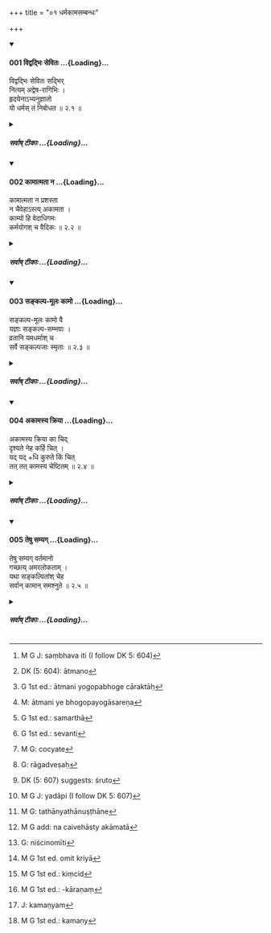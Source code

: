 +++
title = "०१ धर्मकामसम्बन्धः"

+++

<div class="js_include" includetitle="true" newlevelforh1="4" unfilled url="/kalpAntaram/smRtiH/manuH/vishvAsa-prastutiH/02/001_vidvadbhiH_sevitaH.md">
<details open><summary><h4>001 विद्वद्भिः सेवितः ...{Loading}...</h4></summary>


विद्वद्भिः सेवितः सद्भिर्  
नित्यम् अद्वेष-रागिभिः ।  
हृदयेनाऽभ्यनुज्ञातो  
यो धर्मस् तं निबोधत  ॥ २.१ ॥
</details>
</div>
<div class="js_include collapsed" newlevelforh1="5" title="सर्वाष् टीकाः" unfilled url="/kalpAntaram/smRtiH/manuH/sarvASh_TIkAH/02/001_vidvadbhiH_sevitaH.md">
<details><summary><h5>सर्वाष् टीकाः ...{Loading}...</h5></summary>
<details><summary>गङ्गानथ-मूलानुवादः</summary>

Learn that Dharma, which has been ever followed by, and sanctioned by the heart of, the learned and the good, who are free from love and hate.—(1)
</details>
<details><summary>मेधातिथिः</summary>

प्रथमो ऽध्यायः शास्त्रप्रतिपाद्यार्थतत्त्वदर्शनार्थो ऽनुक्रान्तः । जगत्सृष्ट्यादिवर्णनं च तच्छेषम् एव व्याख्यातम् । इदानीं शास्त्रम् आरभते । तत्र प्रतिज्ञातो ऽर्थो जगत्सर्गादिवर्णनेन व्यवायाद् विस्मृत इत्य् अनुसंधानार्थं पुनः शिष्यान् प्रति बोधयति ।

- **यो धर्मो** भवतां शुश्रूषितस् **तम्** इदानीं मयोच्यमानं **निबोधत** अवहिता भूत्वा शृणुत । प्रथमे ऽध्याये पञ्चषाः श्लोकाः प्रयोजनादिप्रतिपादनार्थाः । परिशिष्टम् अर्थवादरूपम् । तच् चेन् नातिसम्यग् अवधारितं न धर्मपरिज्ञाने महती क्षतिः । इह तु साक्षाद् धर्म उपदिश्यते । ततो ऽवधानवद्भिर् अवधारणीयो ऽयम् अर्थ इति पुनर् उपन्यासफलम् । **धर्म**शब्द उक्तार्थो ऽष्टकाद्यनुष्ठानवचनः । बाह्यदर्शनिनस् तु भस्मकपालादिधारणम् अपि धर्मं मन्यन्ते । तन्निवृत्त्यर्थं **विद्वद्भिर्** इत्यादीनि विशेषणपदानि । **विद्वांसः** शास्त्रसंस्कृतमतयः प्रमाणप्रमेयस्वरूपविज्ञानकुशलाः । ते च वेदार्थविदो विद्वांसः, नान्ये । यतो वेदाद् अन्यत्र धर्मं प्रति ये गृहीतप्रामाण्यास् ते विपरीतप्रमाणप्रमेयग्रहणाद् अविद्वांस एव । एतच् च मीमांसातस् तत्त्वतो निश्चीयते ।

- **सन्तः** साधवः, प्रमाणपरिच्छिन्नार्थानुष्ठायिनो हिताहितप्राप्तिपरिहारार्थाय यत्नवन्तः । हिताहितं च दृष्टं प्रसिद्धम् । अदृष्टं च विधिप्रतिषेधलक्षणम् । तदनुष्ठानबाह्या असन्त उच्यन्ते । अत उभयम् अत्रोपात्तं ज्ञानम् अनुष्ठानं च । विद्यमानतावचनः सच्छब्दो न संभवति, आनर्थक्यात् । यद् धि येन सेव्यते तत् तेन विद्यमानेनैव ।

- **सेवा **अनुष्ठानशीलता । भूतप्रत्ययेनानादिकालप्रवृत्तताम् आह । नायम् अष्टकादिधर्मो ऽद्यत्वे केनचित् प्रवर्तित इतरधर्मवत् । एतद् एव **नित्य**शब्देन दर्शयति । यावत्संसारम् एष धर्मः । बाह्यधर्मास् तु सर्वे मूर्खदुःशीलपुरुषप्रवर्तिताः कियन्तं कालं लब्धावसरा अपि पुनर् अन्तर्धीयन्ते । न हि व्यामोहो युगसहस्रानुवर्ती भवति । सम्यग्ज्ञानम् अविद्यया संच्छन्नम् अपि तत्क्षये निर्मलताम् एवैति । न हि तस्य निर्मलतया छेदः संभवति[^१] ।


[^१]:
     M G J: saṃbhava iti (I follow DK 5: 604)

- **अद्वेषरागिभिः** । इदं बाह्यधर्मानुष्ठाने द्वितीयं कारणम् । व्यामोहः पूर्वम् उक्तः । अनेन लोभादय उच्यन्ते, रागद्वेषग्रहणस्य प्रदर्शनार्थत्वात् । लोभेन मन्त्रतन्त्रादिषु प्रवर्तयन्ति । अथ वा रागद्वेषयोर् लोभो ऽन्तर्भूतः । आत्मनि[^२] ये भोगोपायास् तेषु रक्ताः[^३] उपायान्तरेण[^४] जीवितुं असमर्था[^५] लिङ्गधारणादिना जीवन्ति । तद् उक्तम्- "भस्मकपालादिधारणम्, नग्नता, काषाये च वाससी बुद्धिपौरुषहीनानां जीविका" इति । **द्वेषो** विपरीतानुष्ठानकारणम् । द्वेषप्रधाना हि नातीव तत्त्वावधारणे समर्था भवन्ति, अतो ऽधर्मम् एव धर्मत्वेनाध्यवस्यन्तीति । अथ वोभाव् अपि **रागद्वेषौ** तत्त्वावधारणे प्रतिबन्धकौ । सत्याम् अपि कस्यांचिच् छास्त्रवेदनमात्रायां लब्धे ऽपि विद्वद्व्यपदेशे रागद्वेषवत्तया विपरीतानुष्ठानं संभवति । जानाना अपि यथावच् छास्त्रं कस्यचिद् द्वेष्यस्योपघाताय प्रियस्य चोपकराय कौटसाक्ष्याद्यधर्मं सेवन्ते[^६] । तेषां वेदमूलम् एवानुष्ठानम् इत्य् अशक्यनिश्चयम्, कारणान्तरस्य रागद्वेषलक्षणस्य संभवात् । अतस् तत्प्रतिषेधः ।


[^६]:
     G 1st ed.: sevanti


[^५]:
     G 1st ed.: samarthā


[^४]:
     M: ātmani ye bhogopayogāsareṇa


[^३]:
     G 1st ed.: ātmani yogopabhoge cāraktāḥ


[^२]:
     DK (5: 604): ātmano

- <u>अत्र चोद्यते</u>[^७] । **सद्भिर्** इति सच्छब्दः साधुतावचनो वर्णितः । कीदृशी च साधुता तस्य, यदि रागद्वेषाभ्याम् अधर्मे प्रवृत्तिः संभाव्यते । तस्माद् **अद्वेषरागिभिर्** इति न वक्तव्यम् ।


[^७]:
     M G: cocyate

- <u>एवं</u> तर्हि हेतुत्वेनोच्यते । यतो रागादिवर्जिता अतः सन्तो भवन्ति । रागद्वेषप्रधानत्वाभावश् चात्र प्रतिपाद्यते । न सर्वेण सर्वं तदभावयोग्यावस्थागतस्य हेतोर् निरन्वयम् उच्छिद्यते । तथा च श्रुतिः- "न ह वै सशरीरस्य सतः प्रियाप्रिययोर् अपहतिर् अस्ति" इति (छु ८.१२.१) । 

- **रागः** विषयोपभोगगृध्नुता । तत्प्रतिषेधव्यापारो द्वेषः[^८] । लोभो मात्सर्यम् असाधारण्येन स्पृहा, "परस्य चैतन् मा भूद् विभवख्यात्यादि" । चित्तधर्मा एते । अथ वा चेतनावस्तु स्त्रीसुतसुहृद्बान्धवादिषु स्नेहो रागः, लोभो ऽचेतनेष्व् अपि धनादिषु स्पृहा ।


[^८]:
     G: rāgadveṣaḥ

- **हृदयेन** । हृदयशब्देन चित्तम् आचष्टे । **अनुज्ञानं** च हृदयस्य प्रसादः । एषा हि स्थितिः । अन्तर्हृदयवर्तीनि बुद्ध्यादितत्त्वानि । यद्य् अपि बाह्यहिंसाभक्ष्यभक्षणादिषु मूढा धर्मबुद्ध्या प्रवर्तन्ते, तथापि हृदयाक्रोशनं तेषां भवति । वैदिके त्व् अनुष्ठाने परितुष्यति मनः ।

- तद् अस्य सर्वस्यायम् अर्थः । न मया तादृशो धर्म उच्यते यत्रैते दोषाः सन्ति । किं तु य एवंविधैर् महात्मभिर् अनुष्ठीयते स्वयं च यत्र चित्तं प्रवर्तयति वा । अत आदरातिशय उच्यमानेषु धर्मेषु युक्तः ।

- अथ वा **हृदयं** वेदः । स ह्य् अधीतो भावनारूपेण हृदयस्थितो हृदयम् । ततश् च त्रितयम् अत्रोपात्तम् । यदि तावद् अविचार्यैव स्वाग्रहात् काचित् प्रवृत्तिः कस्यचित् तथाप्य् अत्रैव युक्ता । एतत् **हृदयेनाभ्यनुज्ञात** इत्य् अनेनोच्यते । अथाप्य् अयं न्यायः "महाजनो येन गतः स पन्थाः" (म्भ् ३. अप्प्। ३२.६८) इति, तद् अप्य् अत्रैवास्ति । विद्वांसो ह्य् अत्र निष्कामाः प्रवृत्तपूर्वा अनिन्द्याश् च लोके । अथाप्रामाणिकी प्रवृत्तिः, सापि वेदप्रामाण्यात् सिद्धैवेति । सर्वप्रकारं प्रवृत्त्याभिमुख्यम् अनेन जन्यते । 

- <u>अन्ये</u> त्व् एतं श्लोकं सामान्येन धर्मलक्षणार्थं व्याचक्षते । एवंविधैर् यः सेव्यते स धर्मो ऽवगन्तव्यः । प्रत्यक्षवेदविहितस्य स्मार्तस्य वाचारतः प्राप्तस्य सर्वस्यैतल्लक्षणं विद्यते । अत्र तु य एतैः सेव्यते तं धर्मं निबोधतेति पाठो युक्तः ॥ २.१ ॥
</details>
<details><summary>गङ्गानथ-भाष्यानुवादः</summary>

The First Discourse was undertaken for the purpose of showing the real
character of the subject-matter dealt with by the Treatise; the
description of the creation of the World and such other subjects have
also been explained as supplementary to the said delineation of the
subject-matter of the Treatise. It is now that the Treatise actually
begins. As the promised subject of the Discourse, interrupted by the
description of world-creation and such other subjects, may have been
lost sight of,—the Teacher again addresses his pupils with a view to
recall the subject to their minds.

That ‘Dharma,’ which you desired to learn is now being expounded by
me,—please now ‘*learn*,’—*i.e*., be attentive and listen.

In Discourse I, five or six verses (85—91) were meant to point out the
purpose of the Treatise; the rest of it is mere ‘declamatory
description’ (*Arthavāda*). So that, if all that has not been carefully
learnt, there is not much harm; in the present Discourse however
‘Dharma’ itself is being directly expounded; hence this subject should
be carefully learnt. This is the meaning of the re-iteration (in this
verse, of *Dharma* being the subject-matter of the Treatise).

The term ‘*dharma*,’ as already explained, denotes *the performance of
the Aṣṭakā* and such other prescribed acts. External philosophers regard
as ‘*dharma*’ also such acts as the *wearing of ashes, the carrying of
begging-bowls*, and so forth;—and it is with a view to exclude these
from the category of ‘*Dharma*’ that the author adds the
qualifications—‘*followed by the learned*,’and so forth.

The ‘*learned*’ are those whose minds have been cultured by the study of
the sciences; those that are capable of discerning the real character of
the means of knowledge and the objects of knowledge. The ‘learned’
(meant here) are those who know the real meaning of the Veda, and not
others. In fact those persons that admit sources other than the Veda to
be the ‘means of knowledge’ in regard to *Dharma* are ‘unlearned,’
‘ignorant’; in as much as their notions of the means and objects of
knowledge are wrong. That this is so, we learn thoroughly from *Mīmāmsā*
(Sūtra, Adhyāya I).

The ‘*Good*,’—*i.e*., righteous men; those who translate into action
what is known from authoritative sources, and who always try to obtain
what is wholesome and avoid what is not wholesome;—what is ‘wholesome’
and ‘not wholesome’ among visible things is well known; among the
‘Unseen,’ that which forms the subject of ‘Injunction’ is ‘wholesome,’
while that which forms the subject of ‘prohibition’ is ‘not wholesome.’
Those who are outside the said pale of acting in accordance with the
said authoritative sources of knowledge are called ‘not good’
(unrighteous). It is for these reasons that both *knowledge* and
*acting* have been mentioned here (by means of the two epithets,
‘learned’ and ‘good’).

It is not possible for the term ‘*saṭ'* (in ‘*sadbhiḥ*’) to be taken in
the sense of *existing at the present time*; because in this sense the
epithet would be entirely superfluous: when a certain thing is
‘followed’ by one, it is only when this latter *exists* at the time \[so
that *existence* would be already implied by the other epithet.\]

By ‘*following*’ in the present context is meant capability of acting
(in conformity with). The Past-participial affix (in ‘*sevitaḥ*,’
‘followed’) indicates the fact of the *Dharma* having been in force from
times without beginning. As a matter of fact, such *Dharma* as consists
of the *Aṣṭakā* and other rites are not, like ordinary *Dharmas* or
Duties, set up by any person during the present time. This same fact is
also indicated by the term ‘ever.’ (The sense is that) this *Dharma* has
continued ever since the world-process has been going on. All other
extraneous *Dharmas*, being set up by ignorant and wicked persons,
though they may obtain currency for some time, drop out in course of
time; no mere delusion can continue for thousands of ages. True
knowledge on the other hand, even though it may for a time be shrouded
by ignorance, shines forth in all its brilliance, upon the destruction
of that ignorance. Being by its very nature, pure and brilliant, it can
never undergo entire destruction.

‘*Who are free from love and hate*’—What is referred to here is another
cause that leads men to take to heterodox *dharmas*. ‘Delusion’ having
been already described (as leading to the same end), the present phrase
serves to indicate greed and the rest; the direct mention of ‘love and
hate’ being meant to be only illustrative; *e.g*., it is by reason of
Greed that people have recourse to magical incantations and rites. Or
‘Greed’ may he regarded as included (not merely indicated) by ‘Love and
Hate.’ People who are too much addicted to what brings pleasure to
themselves, on finding themselves unable to carry on their living by
other means, are found to have recourse to such means of livelihood as
the assuming of hypocritical guises and so forth. This has been thus
described—‘The wearing of ashes and carrying of begging bowls, being
naked, wearing of discoloured clothes—these form the means of living for
people devoid of intelligence and energy.’

‘*Hate*,’—leads to the performance of acts contrary to those prescribed.
People filled with hate are not quite capable of comprehending the
truth; and hence they come to regard the wrong act (*adharma*) as the
right one (*dharma*).

Or, both ‘Love’ and ‘Hate’ may be regarded as obstacles to the
discernment of truth. As a matter of fact, even when some slight
knowledge of the scriptures has been acquired, and the man has acquired
the name of being ‘learned,’—there is every possibility of his acting
otherwise (than in strict accordance with the scriptures), if he happens
to be under the influence of love or hate. For instance, people, though
fully conversant with the scriptures, do commit such wrong acts as the
giving of false evidence, with a view either to do harm to some one whom
he hates, or to do good to some one whom he loves, and certainly one
cannot be sure that such acting of these people is based upon the Veda;
for the simple reason that there are present other forces (controlling
his action), in the shape of Love and Hate. It is for this reason that
these are prohibited.

The following objection is hero put forward:—“In the word ‘*sadbhiḥ*,’
the term ‘*saṭ*’ has been explained as denoting *righteousness*; but
what sort of *righteousness* could belong to the man for whom it is
considered possible to do wrong under the influence of Love and Hate?
Consequently, it is not necessary to add the epithet ‘free from love and
hate’ (this being already implied by the word ‘good’).”

\[Our answer to the above is as follows\]—As a matter of fact, the
epithet in question (‘*free from love and hate*’) is mentioned as the
reason or ground (of the aforementioned ‘goodness’ or ‘righteousness’);
the sense being that ‘it is because they are free from Love and Hate
that they are *good*.’

What is really meant is the absence of *undue predominance* of Love and
Hate (and not absolute *absence*); because no man, even though there be
forces at work tending to make him free from Love and Hate, can get rid
of these entirely, as declared by *Śruti* (Chāndogya Upaniṣad,
8-12-1)—‘So long as one has a body, there can be no cessation of the
agreeable and the disagreeable.’

‘*Love*’ here stands for hankering after the enjoyment of things; and
‘Hate’ is that which leads one to avoid or escape from a certain thing.
‘Greed’ is the jealous hankering after the sole possession of an object;
the feeling being in the form ‘may all this prosperity, fame and the
like not belong to any other person.’ All these are functions of the
Mind. Or, ‘Love’ may be taken as standing for the affection one feels
towards sentient beings, like one’s wife, son, relations and so forth;
and ‘greed’ for the longing that one has for riches and such insentient
things.

‘*By the heart*.’—‘Heart’ here stands for the Mind;—‘*sanction*’ is
satisfaction of mind. The real condition of things is this: *Buḍḍhi* and
other principles are located inside the Heart; and even though deluded
persons have recourse to such unrighteous acts as the killing of animals
apart from sacrifices, the eating of prohibited food and so
forth,—thinking them to be right ‘Dharma,’—yet they have compunctions in
their hearts; in the case of the performance of actions prescribed in
the Veda, on the other hand, the Mind feels satisfied.

The sense of all this is as follows:—‘The *Dharma* that I am going to
expound is not one beset with the said defects;—it is one that is
actually followed by high-souled persons and towards which the Mind
itself urges us. For these reasons it is only right that great regard
should be paid to the *Dharmas* that are going to be propounded.’

Or, ‘*Heart*’ may be taken as standing for the *Veda*; the Veda, duly
studied and borne within the heart in the form of ideas and conceptions,
is called ‘heart.’

The present statement refers to the following three cases:—(1) when a
person, without much thought, undertakes an action, through sheer
impulse,—it must be right; this is what is meant by ‘sanctioned by the
heart’;—(2) the same expression also includes the case when one acts
according to custom, depending upon the dictum ‘that is the right path
by which great men have gone’;—(3) when ‘learned’ persons, without any
ulterior motives, are found to act in a certain manner they are never
blamed for it, and even when people do not find their action authorised
(by the Veda), they accept the fact that it must be based upon the Veda.
In every way the present verse makes men have recourse to activity.

Other people explain this verse as serving the purpose of providing a
general definition of ‘Dharma’; the sense being—‘that which is done by
such persons should be regarded as *Dharma*’; this definition is
applicable to all forms of *Dharma*,—that which is directly prescribed
by the *Veda*, that which is laid down in the *Smṛti* and also that
which is got at from Right Usage. In accordance with this explanation,
however, the right reading would be—‘*yaḥ elaih sevyate tam dharmam
nibodhata*.’
</details>
<details><summary>गङ्गानथ-टिप्पन्यः</summary>

‘*Hṛdayenābhyanujñātaḥ*’—The term ‘*hṛdaya*’ stands for the
*heart*—conscience. The phrase stands for what is spoken of later on, in
verse 6 below, as ‘*ātmanastuṣṭih*’ Medhātithi has suggested that
‘*hṛdaya*’ may stand for the Veda.

*Medhātithi* (p. 48. l. 15). ‘*Mīmāṃsātaḥ*’—This refers to Mīmāṃsāta
Sūtra I. i—2 ‘*Chodanālakṣaṇo'artho dharmaḥ*.’

This verse has been quoted in the *Parāśaramādhava* (Ācāra, p. 80), in
corroboration of the definition of *Dharma* provided by Viśvāmitra, that
‘*Dharma* is that which when done is praised by good men learned in the
scriptures.’ From this it follows that according to this writer
‘*hṛdayenāvhyanujñātaḥ*’ means the samething as ‘*Yam āryāḥ
praśaṃsanti*’ in Viśvāmitra’s definition.—It is quoted in Hemādri
(Vrata, p. 10), which explains *hṛdayenābhyanujñātaḥ* as ‘which is
definitely known in the mind, for certain,’ find ‘*adveṣarāgibhiḥ*’ as
‘persons free from improper love and hate—in the *Vīramitrodaya*
(*Paribhāṣā*, p. 80), which adds the following notes—This verse supplies
a definition of *Dharma* in general. ‘*Vidvadbhiḥ*’ those conversant
with what is contained in the Veda;—‘*Sadbhiḥ*,’ those who have the
right knowledge of things;—these two qualifications are meant to
indicate that ‘Dharma’ is rightly known by means of the
Veda;—‘*adveṣarāgibhiḥ*,’ free from such love and hate as are conducive
to evil this is meant to indicate that *Dharma* is that which is not
conducive to any undesirable effects; —‘ *hṛdayenabhyanujñātaḥ*
indicates that Dharma is conducive to all that is good; as it is only
the good to which men’s minds are attracted:—thus then the complete
definition of Dharma, as indicated by the text, is that it is that
which, not being conducive to any evil effects, is known through the
Veda as conducive to good. The three qualifications serve the purpose of
excluding such acts as the performance of the *Śyena sacrifice*.—This
definition of ‘Dharma,’ ‘Right,’ also implies that of ‘*Adharma*,’
‘Wrong,’ as that which is known through the Veda as conducive to evil.’

This is quoted in the *Smṛticandrikā* (Saṃskāra, p. 13); and in the
*Nṛsiṃhaprasāda* (Saṃskāra, p. 156).
</details>
<details><summary>गङ्गानथ-तुल्य-वाक्यानि</summary>

*Vaśiṣṭha, Dharmaśāstra*—‘Dharma is that which is enjoined in Śruti and
Smṛti.’

*Jaimini, Mīmāṃsā-Sūtra*, 1.1.2.—‘Dharma is that which is described in
the Veda as conducive to good.’

*Kaṇāda, Vaiśeṣika-Sūtra*, 1.2.2.—‘That is Dharma which brings about
prosperity and the highest good.’

*Āpastamba, Dharma-Sūtra*, 1.20.7.—‘That the doing whereof gentlemen
praise is *Dharma*, and that which they deprecate is *Adharma*.’

*Kumārila, Ślokavārtika*, 2.14.—‘The fact of these acts being conducive
to good is, in every case, learnt from the Veda; and in this sense are
they regarded as *Dharma*; and for this reason Dharma is not perceptible
by the senses.’

*Viśvāmitra* (quoted in Parāśaramādhava, p. 80).—‘That the doing of
which men learned in the scriptures praise is *Dharma*; that which they
deprecate is called *Adharma*.’

Under all these definitions ‘Dharma’ is the name of the ‘meritorious
*act*’; but the term has also been used in the sense of the *merit*
acquired by the doing of the act.

Nyāya view (quoted in Vīramitrodaya-Paribhāṣā, p.29).—‘Dharma is that
quality of man which is brought about by the performance of the enjoined
act: *Adharma* is that quality of man which is brought about by the
performance of the forbidden act.’
</details>
<details><summary>Bühler</summary>

001	Learn that sacred law which is followed by men learned (in the Veda) and assented to in their hearts by the virtuous, who are ever exempt from hatred and inordinate affection.
</details>
</details>
</div>
<div class="js_include" includetitle="true" newlevelforh1="4" unfilled url="/kalpAntaram/smRtiH/manuH/vishvAsa-prastutiH/02/002_kAmAtmatA_na.md">
<details open><summary><h4>002 कामात्मता न ...{Loading}...</h4></summary>


कामात्मता न प्रशस्ता  
न चैवेहाऽस्त्य् अकामता ।  
काम्यो हि वेदाधिगमः  
कर्मयोगश् च वैदिकः  ॥ २.२ ॥
</details>
</div>
<div class="js_include collapsed" newlevelforh1="5" title="सर्वाष् टीकाः" unfilled url="/kalpAntaram/smRtiH/manuH/sarvASh_TIkAH/02/002_kAmAtmatA_na.md">
<details><summary><h5>सर्वाष् टीकाः ...{Loading}...</h5></summary>
<details><summary>गङ्गानथ-मूलानुवादः</summary>

It is not right to be absorbed in desires—“But there is in this world, no absolute absence of desire; for the study of the Vedas itself is prompted by desire, as also every act prescribed in the Veda.”—(2)


“But there is in this world, no absolute absence of desires; that is, as a matter of fact, in this world, there is no activity for one who is entirely without desire. To say nothing of such acts as cultivation of land, trade and the like, which are done by men of experience,—even the ‘study of the Veda,’ the learning of the Veda, which the boy is made to do by his father and others, being even chastised by them, even this is not possible without some desire; reading consists in the uttering of words; and utterance never proceeds, like the sound of thunder, without desire.—‘Well, if the Boy desires to read, why is he beaten?’—It is by beating that his desire is aroused; the only difference is that in connection with things that the person likes, the desire arises of itself (and does not need an incentive in the shape of the beating).—Similarly ‘the acts prescribed in the Veda,’—as compulsory in connection with the Darśapūrṇa nāṣa and other sacrifices are not possible without desire. There is no possibility of a man giving away to Deities things that belong to himself, unless there is a desire in him for doing so. Hence the prohibition of ‘absorption in desires’ becomes an interdict upon all acts prescribed in the Veda and iu the Smṛtis.”—(3)
</details>
<details><summary>मेधातिथिः</summary>

फलाभिलाषः कर्मप्रवृत्तेर् हेतुर् यस्य स कामात्मा, तद्भावः **कामात्मता** । तत्प्रधानता आत्मशब्देन प्रतिपाद्यते । सा न **प्रशस्ता** निन्दिता । अतश् च निन्दया प्रतिषेधानुमाने "न कर्तव्या" इति प्रतीयते । अर्थात् सौर्यादीनां सर्वेषां काम्यानां निषेधो ऽयम् । अथ वा किं विशेषेण ब्रूमः सौर्यादीनाम् इति । सर्वम् एव क्रियानुष्ठानं फलसिद्धर्थम्, न स्वरूपनिष्पत्तये । न च काचन निष्फला क्रिया । यद् अपि "न कुर्वीत वृथा चेष्टाम्" (म्ध् ४.६३) इति, "भस्मनि हुतम्" (म्ध् ३.१८१), "विषयान्तरे देशराजवार्ताद्यन्वेषणम्", तत्रापि क्रियाफलं विद्यते । किं तु प्रधानफलं स्वर्गग्रामादि पुरुषस्य यद् दृष्टादृष्टयोर् उपयुज्यते तदभावाद् वृथा चेष्टेत्य् उच्यते । 

- <u>अथोच्यते</u> । भवतु क्रिया फलवती । तद्विषये ऽभिलाषो न कर्तव्यः, वस्तुस्वाभाव्यात् फलं भविष्यति । अत्रापि सौर्यादीनाम् अफलत्वम् । काम्यमानं फलं ज्ञातम् । नानिच्छोस् तद् भविष्यतीति । न च लौकिकी प्रवृत्तिर् दृश्यते फलाभिसंधिनिरपेक्षा । न चात्र विशेषः श्रुतौ-[^९] वैदिकेषु कर्मसु फलं नाभिसंधेयम् इति । तत्र फलवत्सु श्रुतेषु कामनानिषेधाद् अप्रवृत्तौ श्रुतिविरोधः । नित्येषु तु प्राप्तिर् एव नास्ति । विशेषानुपादानाच् च लौकिकव्यापारनिवृत्तौ दृष्टविरोधः । तद् इदम् आपतितम्- न किंचित् केनचित् कर्तव्यम्, सर्वैस् तूष्णींभूतैः स्थातव्यम् । 


[^९]:
     DK (5: 607) suggests: śruto

- <u>उच्यते</u> । यत् तावद् उक्तं काम्येषु सौर्यादिषु निषेधप्रसङ्ग इति, तत्र वक्ष्यति- 

- यथासंकल्पितांश् चेह सर्वान् कामान् समश्नुते । इति । (म्ध् २.५)

निषेधे हि कुतः संकल्पः, कुतश् च कामावाप्तिः । यद् अपि विशेषानुपादानाल् लौकिके ऽपि प्रसक्त इति, तत्रोपात्त एव विशेषः, "यो धर्मस् तं निबोधत" (म्ध् २.१) इति धर्मस्य प्रकृतत्वात् । <u>यद् अप्य् उक्तं</u> नित्येषु फलाश्रवणात् फलाभिसंधेः प्राप्तिर् एव नास्ति, किं निषेधेनेति, <u>तत्राप्य् उच्यते</u>- फलाभावात् कश्चित् सम्यक् शास्त्रार्थम् अजानानो न प्रवर्तेत, सौर्यादिषु च श्रुतफलेषु फलाभिसंधिपूर्विकां प्रवृत्तिं दृष्ट्वा सामान्यतो दृष्टेन "यत् कर्तव्यं तत् फलहेतोः क्रियते" इत्य् अश्रुतम् अपि फलम् अभिसंदधीत, तन्निवृत्त्यर्थम् इदम् आरभ्यते । यद्य् अप्य् अयं न्यायः- "यत् फलवच् छ्रुतं तत् तथैव कर्तव्यम्, यद् अपि[^१०] निष्फलम् एव कर्तव्यतया शास्त्रेण यावज्जीवादिपदैर् विनैव विश्वजिन्न्यायेन फलकल्पनयावगमितं तस्यान्यथानुष्ठाने[^११] प्रसङ्ग एव नास्ति", तथापि य एतं न्यायं प्रतिपत्तुम् असमर्थः स वचनेन प्रतिपाद्यते । न्यायतः प्रतिपत्तौ हि गौरवम्, वचनात् तु लघीयसी सुखप्रतिपत्तिर् इति सुहृद् भूत्वा प्रमाणसिद्धम् अर्थम् उपदिशति स्म । 


[^११]:
     M G: tathānyathānuṣṭhāne


[^१०]:
     M G J: yadāpi (I follow DK 5: 607)

- [^१२] कामशब्दो ऽयं यद्य् अपि हृच्छयवचनो दृष्टस् तथापि तस्येहासंभवात् काम इच्छा अभिलाष इत्य् अनर्थान्तरम् । तत्र वक्ष्यमाणपर्यालोचनया फलाभिलाषेण न सर्वत्र प्रवर्तितव्यम् इत्य् अयम् अर्थः स्थास्यति ।


[^१२]:
     M G add: na caivehāsty akāmatā

- परस् तु कामात्मताम् इच्छामात्रसंबन्धमात्रं पदार्थं मन्वानश् चोदयति- **न चैवेहास्त्य् अकामतेति** । न चेह लोके काचिद् अकामिनः प्रवृत्तिर् अस्तीत्य् अर्थः । आस्तां तावत् कृषिवाणिज्यादि व्युत्पन्नबुद्धिना क्रियमाणम्, यः स्वयं **वेदाधिगमः** वेदाध्ययनं बालः कार्यते पित्रादिना ताड्यमानः सो ऽपि न कामम् अन्तरेणोपपद्यते । अध्ययनं हि शब्दोच्चारणरूपम् । न चोच्चारणम् इच्छया विना निर्घातध्वनिवद् उत्तिष्ठति । इच्छति चेत् किम् इति ताड्यत इति । सैव तथेच्छोपजन्यते । अभिमते तु विषये स्वयम् उपजायत इत्य् एतावान् विशेषः । यश् चायं **वैदिको** वेदविहितः **कर्मयोगो** दर्शपूर्णमासादि कर्मानुष्ठाने नित्यत्वेनावगतः सो ऽपि न प्राप्नोति । न ह्य् अनिच्छतो देवतोद्देशेन स्वद्रव्यत्यागोपपत्तिः । तस्मात् कामात्मतानिषेधे सर्वश्रौतस्मार्तकर्मनिषेधः प्रसक्त इति ॥ २.२ ॥
</details>
<details><summary>गङ्गानथ-भाष्यानुवादः</summary>

The man for whom desire for reward forms the sole motive to act is said
to be ‘*absorbed in desires*’; and it is this character that is
expressed by the abstract noun; the term ‘*ātman*’ in this compound
denoting *preponderance*.

‘*It is not right?*,’—*i.e*., it is deprecated.

\[An objection is raised\]—“This deprecation leads us to infer that the
said *absorption in desires* is prohibited.—This means that the text
contains the prohibition of all such sacrifices as the *Saurya* and the
like, which are performed with a desire for a definite reward. Or, why
should we specify the *Saurya* and other sacrifices? All performance of
actions is for the accomplishment of a desirable end; no one acts simply
for the accomplishing of the act itself; in fact there is no action
without results. As for the assertion (contained in 4.63) that ‘one
should not act aimlessly’ \[which might be taken to imply that there are
*aimless* actions, such as\] pouring libations on extinguished fire, or
seeking for information regarding what is happening to kings and places
of other countries,—in reality, in these cases also there is some result
following from the act; and all that is meant by calling them ‘aimless’
is that they do not bring about any important results, in the shape of
attainment of Heaven, acquisition of village-property and so forth,
which are useful to men in the invisible and visible spheres. It might
be argued that—‘It may be that the action brings about a reward; what is
meant is that the man should have no desire for that reward; even
though, in the very nature of things, the reward will follow.’ Even so
the *Saurya* and other sacrifices would be without rewards; that alone
is regarded as ‘reward’ which is actually *desired*; so that there could
be no ‘reward’ for one who has no desires. In the ordinary world, we do
not find any such activity as is absolutely independent of a desire for
reward. Nor have we any such Vedic declaration as that ‘in connection
with Vedic actions alone there should be no desire for reward.’ On the
contrary, all Vedic acts have been prescribed as bringing definite
rewards; so that if desire for rewards is interdicted, it would mean
that the acts would not be done; and this would militate against the
spirit of the Vedas. As regards the compulsory acts (prescribed in the
Veda), there is no possibility of rewards in their case. Then again,
since the prohibition in the text is a general one (and not restricted
to Vedic acts only), it would lead to the cessation of all ordinary
activity of the world, and would thus run counter to visible practice
also, and it comes to this that no one should do anything, all should
sit silent.”

To the above objection we make the following reply:—

\(1\) It has been argued that the Text implies the prohibition of the
*Saurya* and such other sacrifices, which are admittedly prompted by
desire for rewards; as regards this, the author is himself going to say
(in Verso 5) that ‘the man fulfils the desires he may have entertained’;
if he had meant to prohibit (by the present verse) such acts, how could
there be any ‘entertainment’ or ‘fulfilment’ of desires?

\(2\) The second point urged is that, since the text does not specify
Vedic acts alone, the interdict would apply to ordinary actions also.
But the required specification has already been made by the text (in the
preceding verse), where it says—‘Learn that Dharma’; which shows that it
is *Dharma* (and not the ordinary activity of the world) that forms the
subject-matter of the present discourse.

\(3\) The third point raised is that—“in as much as no rewards are
mentioned in connection with the compulsory acts, there can be no
possibility of any desire for rewards in the case of these; so that no
useful purpose could be served by the prohibiting of such desires.”—

Now in answer to this we make the following observations:—

(*a*) By reason of no rewards being spoken of, no one would ever
undertake the performance of any compulsory act, unless he were a person
thoroughly conversant with the scriptures (and hence realising the
importance of compulsory duties):

and (*b*) in the case of the *Saurya* and such other acts as have
rewards mentioned in connection with them, finding that men are prompted
to their performance by desire for those rewards, people might be led to
the generalisation that whatever one is to do should be done with the
desire for a definite reward; and thus come to undertake the performance
of the compulsory acts also only through a desire for reward, oven
though no such reward has been spoken of in the scriptures.

And it is with a view to preclude these possibilities that the text lays
down the interdict. Though the general rule is that—

(*a*) an act which is mentioned as leading to a definite result can only
be performed with a view to that result,

(*b*) while that which is laid down in the scriptures as not bringing
any reward, and in connection with which one cannot assume a reward
according to the principle enunciated in relation to the *Viśvajit*
-sacrifice \[*Pūrvamīmāmsā-Sūtra*, 4.3. 15-16; that where no reward is
mentioned, the attainment of heaven should be regarded as the reward\],
can never be performed otherwise (than in the purely disinterested
manner),—yet there may be persons who are conversant with this
principle; and it is to these persons that the text addresses the
exhortation; specially as it would be rather difficult to carry
conviction to such persons by mere reasoning; and the requisite
knowledge is conveyed in a simpler and easier manner by means of direct
advice.

It is for this reason that the author has, in a friendly spirit,
conveyed a teaching which is thoroughly established by proofs.

Though the word ‘*Kama*’ is generally found to be used in the sense of
*sexual desire*, yet, since in the present context that sense is not
applicable, it has to be taken as synonymous with ‘*icchā*’ (Desire) and
‘*abhilāṣa*,’ (Longing). So that in view of what follows, the meaning of
the text comes to be that ‘one should not undertake the performance of
all acts simply with a desire for reward.’

The opponent, taking the ‘*absorption in desires*’ to mean mere
*presence of desire in general*, urges the following objection:—

> “*But there is in this world, no absolute absence of desires*; that
> is, as a matter of fact, in this world, there is no activity for one
> who is entirely without desire. To say nothing of such acts as
> cultivation of land, trade and the like, which are done by men of
> experience,—even the ‘study of the Veda,’ the learning of the Veda,
> which the boy is made to do by his father and others, being even
> chastised by them, even this is not possible without some desire;
> *reading* consists in the uttering of words; and utterance never
> proceeds, like the sound of thunder, without desire.—‘Well, if the Boy
> *desires* to read, why is he beaten?’—It is by beating that his desire
> is aroused; the only difference is that in connection with things that
> the person likes, the desire arises of itself (and does not need an
> incentive in the shape of the beating).—Similarly ‘the *acts
> prescribed in the Veda*,’—as compulsory in connection with the
> *Darśapūrṇa nāṣa* and other sacrifices are not possible without
> desire. There is no possibility of a man giving away to Deities things
> that belong to himself, unless there is a desire in him for doing so.
> Hence the prohibition of ‘absorption in desires’ becomes an interdict
> upon all acts prescribed in the Veda and iu the Smṛtis.”—(3)
</details>
<details><summary>गङ्गानथ-टिप्पन्यः</summary>

Much ingenuity has again been displayed to show that verses 2—5 are a
‘later interpolation.’ Burnell remarks that it must be so, because ‘in
the old Vedic religion, all ceremonies and sacrifices were avowedly
performed in order to gain desired objects of various kinds.’ He
evidently forgot that what is expounded by Manu is not exactly what the
writer speaks of as ‘the old Vedic religion.’

‘*Na praśastā*’—Because leading to new births, and obstructing Final
Release.

*Medhātithi*, (p. 50, 1. 27)—*Viśvajit-nyāya*—see Mīmāṃsā Sūtra
4.3.15—16.
</details>
<details><summary>गङ्गानथ-तुल्य-वाक्यानि</summary>

[*Bhagavadgītā*,
3.5](http://www.bhagavad-gita.us/bhagavad-gita-3-5/ "Read English translation with commentaries").—‘Apart
from action done for sacrifice, all action tends to the bondage of men.’

[*Bhagavadgītā*,
5](http://www.bhagavad-gita.us/category/bhagavad-gita-chapter-5/ "Read English translation with commentaries").—‘Renouncing
the fruit of the act, if one engages himself in it with a concentrated
mind, he attains eternal peace; doing it without concentration, and
drawn by desire to the fruit of the act, he becomes bound.’

*Ibid*, 6.27.—‘If one performs an act as a duty, without any regard for
its fruit, etc.’

*Ibid*, 9.20.—‘Men learned in the three Vedas, drinking Soma, having
their sins washed off, perform sacrifices and seek to go to heaven;
having reached the sacred regions of Indra, they enjoy, in heaven,
pleasures fit for the gods.’

*Sūtasaṃhitā*, 3.4.—‘It is only the unfortunate people who, imbued with
due faith, betake themselves to acts prescribed as leading to certain
desirable results; those are extremely fortunate who engage themselves
only in those daily and occasional acts that are obligatory; for these
latter liberation is obtained without effort; doing with due faith, as
they do, every act simply because it is enjoined by the scriptures.’

[*Āpastaṃba*, *Dharmasūtra*,
1.20.1-2](/hinduism/book/apastamba-dharma-sutra/d/doc116252.html "Read English translation by Bühler").—‘One
should not do his duties with the view to attain worldly ends;—those
that bring no fruits are conducive to good.’

*Ibid*, 1.21-5.—‘Having fully comprehended the nature of acts, one
should undertake that which he likes.’
</details>
<details><summary>Bühler</summary>

002	To act solely from a desire for rewards is not laudable, yet an exemption from that desire is not (to be found) in this (world): for on (that) desire is grounded the study of the Veda and the performance of the actions, prescribed by the Veda.
</details>
</details>
</div>
<div class="js_include" includetitle="true" newlevelforh1="4" unfilled url="/kalpAntaram/smRtiH/manuH/vishvAsa-prastutiH/02/003_sankalpa-mUlaH_kAmo.md">
<details open><summary><h4>003 सङ्कल्प-मूलः कामो ...{Loading}...</h4></summary>


सङ्कल्प-मूलः कामो वै  
यज्ञाः सङ्कल्प-सम्भवाः ।  
व्रतानि यमधर्माश् च  
सर्वे सङ्कल्पजाः स्मृताः  ॥ २.३ ॥
</details>
</div>
<div class="js_include collapsed" newlevelforh1="5" title="सर्वाष् टीकाः" unfilled url="/kalpAntaram/smRtiH/manuH/sarvASh_TIkAH/02/003_sankalpa-mUlaH_kAmo.md">
<details><summary><h5>सर्वाष् टीकाः ...{Loading}...</h5></summary>
<details><summary>गङ्गानथ-मूलानुवादः</summary>

Desire has its root in Thought; Sacrifices proceed from Thought; Vows and Restraints—all these have been described as originating in Thought.—(3)
</details>
<details><summary>मेधातिथिः</summary>

ततश् च यद् उक्तं यागस्य कामेन विना न स्वरूपनिष्पत्तिर् इति, तद् अनेन विस्पष्टं कृत्वा कथयति । **संकल्पो** यागादीनां **मूलं** कामस्य च । यागादींश् चिकीर्षन्न् अवशयं संकल्पं करोति । संकल्पे च क्रियमाणे तत्कारणेन कामेन संनिधातव्यम् अनिष्टेनापि । यथा पाकार्थिनो ज्वलनं कुर्वतस् तत्समानकारणो धूमो ऽप्य् अनिष्टो जायते । तत्र न शक्यं यज्ञादयः करिष्यन्ते, कामश् च न भविष्यतीति । 

- <u>अथ</u> को ऽयं संकल्पो नाम यः सर्वक्रियामूलम् ।

- <u>उच्यते</u> । यच् चेतःसंदर्शनं नाम, यदनन्तरं प्रार्थनाध्यवसायौ क्रमेण भवतः । एते हि मानसा व्यापाराः सर्वक्रियाप्रवृत्तिषु मूलतां प्रतिपद्यन्ते । न हि भौतिका व्यापारास् तम् अन्तरेण संभवन्ति । तथा हि, प्रथमं पदार्थस्वरूपनिरूपणम्- "अयं पदार्थ इमाम् अर्थक्रियां साधयति" इति यज् ज्ञानं स इह **संकल्पो** ऽभिप्रेतः । अनन्तरं प्रार्थना भवति इच्छा । सैव **कामः** । "कथम् अहम् इदम् अनेन साधयामि" इति इच्छायां सत्याम् अध्यवस्यति "करोमि" इति निश्चिनोति[^१३] सो ऽध्यवसायः । ततः साधनोपादाने बाह्यव्यापारविषये प्रवर्तते । तथा हि, बुभुक्षित आदौ भुजिक्रियां पश्यति, तत इच्छति "भुञ्जीय" इति, ततो ऽध्यवस्यति "व्यापारान्तरेभ्यो विनिवृत्त्य भोजनं करोमि" इति, ततः कर्मकारणस्थानाधिकारिण आह "सज्जीकुरुत रसवतीम्, संचारयत" इति ।


[^१३]:
     G: niścinomīti

- <u>नन्व्</u> एवं सति न यज्ञादयः संकल्पमात्राद् भवन्ति, अपि तु संकल्पप्रार्थनाध्यवसायेभ्यः । तत्र किम् उच्यते "यज्ञाः संकल्पसंभवाः" इति । 

- संकल्पस्याद्यकारणत्वाद् <u>अदोषः</u> । अत एवोत्तरत्र "नाकामस्य क्रिया काचिद् दृश्यते" इति वक्ष्यति । 

- **व्रतानि** । मानसो ऽध्यवसायो व्रतम्- "इदं मया यावज्जीवं कर्तव्यम्" इति यद् विहितम् । यथा स्नातकव्रतानि । **यमधर्माः** प्रतिषेधरूपाः अहिंसादयः । कर्तव्येषु प्रवृत्तिः, निषिद्धेभ्यो निवृत्तिः, नान्तरेण संकल्पम् अस्ति ॥ २.३ ॥
</details>
<details><summary>गङ्गानथ-भाष्यानुवादः</summary>

Thought is the root of sacrifice and other acts, as also of desire; when
a man is going to perform a sacrifice, or any act, he must *think* of
it: and when the thinking has been done, there must follow, from the
said Thinking, Desire,—however undesirable this latter may be; for
instance, when a man, going to cook, lights fire, there arises, from the
fire, the undesirable smoke also. Thus it is impossible that sacrifices
should be performed and there should be no desire at all.

*Question*.—“What is this *Thought*, which is the root of all action?”

*Answer*.—We explain it as follows:—*Thought* is that function of the
mind which precedes Desire and Resolution; all these three are functions
of the mind, and they are at the root of all activity. As a matter of
fact, no physical activity is possible without Thought. What happens in
the case of all activity is that—(*a*) first of all we have the Thought
or Idea of the exact nature of a thing, and what is meant by ‘Thought,’
in the present context is the cognition that one h as of a certain thing
as capable of accomplishing a definite desirable purpose;—(*b*) after
this follows a longing, a wish; and this is ‘desire’;—(*c*) after the
*desire* has arisen in the form ‘how may I obtain it,’ the man
*resolves*, determines, that *he shall act* (towards the obtaining of
the thing); and this is ‘*Resolution*.’ It is only after these three
mental operations have been gone through that the man proceeds to that
external activity which would accomplish the desired end. For instance,
when a man is hungry, (*a*) he thinks of—has the idea of—the action of
eating,—(*b*) then he *desires* ‘may I eat,’—(*c*) then comes the
*resolution* ‘I shall desist from all other activity and take to
eating,’—(*d*) then he says to the persons in charge of the place where
the act of eating is to be done—‘make ready,’ ‘set the kitchen going.’
\[ *Objection* \]—“If this is so, then Sacrifices and other acts *do
not* proceed from mere *Thought*, but from Thought, Longing and
Resolution; then why is it said that *Sacrifices proceed from Thought*?”

\[ *Answer* \]—There is no force in this objection, since Thought is the
prime cause. It is in view of this that the author is going to assert
(in the next verse) that ‘there is no action done by one who is entirely
without desires.’

*Votes*—A ‘vow’ consists in a mental resolve, in the form ‘this shall be
done by me as long as I live’; to this class belong the vows of the
*Snātaka*.

*Restraints*—are negative in their character,—such as *desisting from,
killing* and so forth.

\[The meaning of all this is that\] without thought there is neither
activity towards what ought to be done, nor desisting from what is
prohibited and ought not to be done.”—(3)
</details>
<details><summary>गङ्गानथ-टिप्पन्यः</summary>

‘*Saṅkalpamūlaḥ kārnaḥ*’—Nandana explains this as—‘The desire for
rewards is the root of the will to act.’

‘*Vratāni*’—The term stands for all those duties that one makes up his
mind to perform all through life,—according to Medhātithi, Govindarāja
and Nārāyaṇa;—‘the vow of the Religious Student’—according to Nandana.

‘*Yamadharmāḥ*’—‘The prohibitive rules’ (Medhātithi, Govindarāja and
Nārāyaṇa);—‘the rules pertaining to the Recluse and the Renunciate’
(Nandana).
</details>
<details><summary>गङ्गानथ-तुल्य-वाक्यानि</summary>

*Yājñavalkya*, 1.7 .—‘ The desire that has its source in proper
reflection is the source of Dharma.’

[*Āpastaṃba, Dharmasūtra*,
1.5](/hinduism/book/apastamba-dharma-sutra/d/doc116237.html "English translation").—‘They
teach that whatever one determines and thinks of with the mind, or
speaks of with speech, or sees with the eyes,—he becomes that same.’

*Bhagavadgītā*—‘Desires have their source in the will,’
</details>
<details><summary>Bühler</summary>

003	The desire (for rewards), indeed, has its root in the conception that an act can yield them, and in consequence of (that) conception sacrifices are performed; vows and the laws prescribing restraints are all stated to be kept through the idea that they will bear fruit.
</details>
</details>
</div>
<div class="js_include" includetitle="true" newlevelforh1="4" unfilled url="/kalpAntaram/smRtiH/manuH/vishvAsa-prastutiH/02/004_akAmasya_kriyA.md">
<details open><summary><h4>004 अकामस्य क्रिया ...{Loading}...</h4></summary>


अकामस्य क्रिया का चिद्  
दृश्यते नेह कर्हि चित् ।  
यद् यद् +धि कुरुते किं चित्  
तत् तत् कामस्य चेष्टितम्  ॥ २.४ ॥
</details>
</div>
<div class="js_include collapsed" newlevelforh1="5" title="सर्वाष् टीकाः" unfilled url="/kalpAntaram/smRtiH/manuH/sarvASh_TIkAH/02/004_akAmasya_kriyA.md">
<details><summary><h5>सर्वाष् टीकाः ...{Loading}...</h5></summary>
<details><summary>गङ्गानथ-मूलानुवादः</summary>

No action is ever found in this world to be done by a man entirely without desires; whatever a man does is. the outcome of desire.—(4)
</details>
<details><summary>मेधातिथिः</summary>

पूर्वेण शास्त्रीये प्रवृत्तिनिवृत्ती संकल्पाधीने व्याख्याते । अनेन लौकिकेषु कर्मसु तदधीनतोच्यत इति विशेषः । **नेह** लोके **कर्हिचित्** कदाचिद् अपि जाग्रदवस्थायां क्रिया[^१४] काचिद्[^१५] अनुष्ठेयत्वेनानिच्छतः संभवति । यत् किंचिल् लौकिकं वैदिकं वा कुरुते कर्म विहितं प्रतिषिद्धं च तत् सर्वं **कामस्य चेष्टितम्** । ॥ २.४ ॥


[^१५]:
     M G 1st ed.: kiṃcid


[^१४]:
     M G 1st ed. omit kriyā

_हेतुत्वाच् चेष्टितं कामस्यैवेत्य् उक्तम् । तद् इदम् अतिसंकटम्, कामात्मता न प्रशस्ता, न चानया विना किंचिद् अनुष्ठानम् अस्ति । अत्र प्रतिविधत्ते ।_
</details>
<details><summary>गङ्गानथ-भाष्यानुवादः</summary>

The preceding verse has described the fact that such activity and
cessation from activity as are laid down in the scriptures are dependent
upon knowledge; and the present verse speaks of similar dependence in
the case of ordinary acts of the world; this is the difference between
the two verses.

‘*Iha*’ means ‘in this world’;—‘*Karhichit*’ means ‘ever,’ ‘at any
time.’ During the waking state, *action is ever found in this world* to
be done by any person who is without desire for performing that action.

Whatever act, scriptural or temporal,—the permitted or the prohibited—is
done *is the outcome of desire*. Since desire is the cause of all
activity, every act is called the ‘outcome of desire.’

Thus the position becomes extremely difficult: ‘It is not right to be
absorbed in desires’ (as declared in Verse 2), and yet there is no
activity without desire.—(4)
</details>
<details><summary>गङ्गानथ-तुल्य-वाक्यानि</summary>

*Āpastaṃba, Dharmasūtra*, 1.2.7.—‘Having fully understood the nature of
actions, one should perform that which he wishes.’
</details>
<details><summary>Bühler</summary>

004	Not a single act here (below) appears ever to be done by a man free from desire; for whatever (man) does, it is (the result of) the impulse of desire.
</details>
</details>
</div>
<div class="js_include" includetitle="true" newlevelforh1="4" unfilled url="/kalpAntaram/smRtiH/manuH/vishvAsa-prastutiH/02/005_teShu_samyag.md">
<details open><summary><h4>005 तेषु सम्यग् ...{Loading}...</h4></summary>


तेषु सम्यग् वर्तमानो  
गच्छत्य् अमरलोकताम् ।  
यथा सङ्कल्पितांश् चेह  
सर्वान् कामान् समश्नुते  ॥ २.५ ॥
</details>
</div>
<div class="js_include collapsed" newlevelforh1="5" title="सर्वाष् टीकाः" unfilled url="/kalpAntaram/smRtiH/manuH/sarvASh_TIkAH/02/005_teShu_samyag.md">
<details><summary><h5>सर्वाष् टीकाः ...{Loading}...</h5></summary>
<details><summary>गङ्गानथ-मूलानुवादः</summary>

Behaving in the right manner, in regard to these (desires), a man attains the position of Immortals; and even in this world he obtains all the desires that he may have thought of.—(5)
</details>
<details><summary>मेधातिथिः</summary>

**तेषु** कामेषु **सम्यग्** वर्तितव्यम् । का पुनः सम्यग्वृत्तिः । यद् यथाश्रुतं तत् तथैवानुष्ठेयम् । नित्येषु फलं नाभिसंधेयम्, अश्रुतत्वात् । काम्येषु त्व् अनिषेधः, तेषां तथाश्रुतत्वात् । फलसाधनतयैव तानि विधितो ऽवगम्यन्ते । फलानिच्छोस् तदनुष्ठानम् अश्रुतकरणं[^१६] स्यात् । नित्येषु फलाभिसंधिर् व्यामोह एव । न ह्य् अभिसंधिमात्रात् प्रमाणतो ऽनवगते फलसाधनत्वे फलम् उत्पद्यते । एवं कुर्वन् **गच्छति** प्राप्नोत्य् **अमरलोकताम्** । अमराः देवाः, तेषां लोकः स्वर्गः । तन्निवासात् अमरेषु लोकशब्दः स्थानस्थानिनोर् अभेदात् "मञ्चाः क्रोशन्ति" इतिवत् । तेनायं समासः- अमराश् च ते लोकाश् च अमरलोकाः, तद्भावः अमरलोकता । देवजनत्वं प्राप्नोति देवत्वं प्राप्नोतीत्य् अर्थः । वृत्तानुरोधाद् एवम् उक्तम् । अथ वा, अमरांल् लोकयति पश्यत्य् अमरलोकः । "कर्मन्य् अण्[^१७]" (पाण् ३.२.१) । तदन्ताद् भवप्रत्ययः । देवदर्शी संपद्यते । अनेनापि प्रकारेण स्वर्गप्राप्तिर् एवोक्ता भवति । अथ वा, अमर इव लोक्यते लोके ।


[^१७]:
     J: kamaṇyam


[^१६]:
     M G 1st ed.: -kāraṇaṃ

- अर्थवादश् चायम् । नात्र स्वर्गः फलत्वेन विधीयते, नित्यानां फलाभावात्, काम्यानां च नानाफलश्रवणात् । तेन स्वर्गप्राप्त्या शास्त्रानुष्ठानसंपत्तिर् एवोच्यते लक्षणया । यद् अर्थं कर्मणाम्[^१८] अनुष्ठानं तत् संपद्यत इत्य् अर्थः । तत्र नित्यानां प्रत्यवायानुत्पत्तिर् विध्यर्थसंपत्तिर् वा प्रयोजनम् । काम्येषु तु **यथासंकल्पितान्** यथाश्रुतं संकल्पितान् । प्रयोगकाले यस्य कर्मणो यत् फलं श्रुतं तत् संकल्प्य अभिसंधाय मनसा कामयित्वा "इदम् अहम् अतः फलं प्राप्नुयाम्" इति, ततः **सर्वान् कामान्** काम्यान् अर्थान् **समश्नुते** प्राप्नोति । 


[^१८]:
     M G 1st ed.: kamaṇy

- अतः परिहृता संकटापत्तिः, यतो न सर्वविषयः कामो निषिध्यते । किं तर्हि, नित्येषु फलाभिलाषलक्षणः । साधनसंपत्तिस् तु काम्यैव ।

- ब्रह्मवादिनस् तु सौर्यादीनां निषेधर्थं कामात्मतेति मन्यन्ते । फलार्थितया क्रियमाणा बन्धात्मका भवन्ति, निष्कामस् तु ब्रह्मार्पणन्यायेन कुर्वन् मुच्यते । तद् उक्तं भगवता कृष्णद्वैपायनेन "मा कर्मफलहेतुर् भूः" (भ्ग् २.४७) । तथा-

- साधनानाम् अकृत्स्नत्वान् मौर्ख्यात् कर्मकृतस् तथा ।

- फलस्य चाभिसंधानाद् अपवित्रो विधिः स्मृतः ॥ इति ।

बहवश् चात्र व्याख्याविकल्पाः, असारत्वात् तु न प्रदर्शिताः ॥ २.५ ॥
</details>
<details><summary>गङ्गानथ-भाष्यानुवादः</summary>

To the above *Pūrvapakṣa*, the Author replies in this verse.

\[What is meant is that\] one should behave *in the right manner in
regard to these*—desires.

“What is this *right behaviour*?”

It consists in doing an act exactly in the manner in which it is found
mentioned in the scriptures. That is, in regard to the compulsory acts
one should not think of rewards at all, for the simple reason that no
rewards have been mentioned in connection with them; while in regard to
the voluntary acts, there is no prohibition of thinking of rewards, for
the simple reason that these acts are actually mentioned as bringing
definite rewards; in fact what we know of these acts from the scriptural
injunctions is that they are the means of obtaining certain rewards; so
that the performance of these by a man who has no desire for those
rewards would be doing something that is not enjoined in the scriptures
at all. As regards the compulsory acts however, to think of rewards
would be a pure mistake; for when the acts have not been prescribed as
leading to any results, no results could proceed from them by merely the
man’s seeking for them.

By doing so \[ *i.e*., by behaving rightly in regard to desires\] one
*goes to*—attains—*the position of Immortals*. ‘Immortals’ are the Gods;
their ‘position’ is Heaven; and by reason of the Gods residing in
Heaven, the term ‘position’ is applied to the gods themselves, the
*position* being identified with the *occupier of the position*; just as
we have in the expression ‘the elevated sheds are shouting’ \[where the
‘sheds’ stand for the men occupying them\]. Hence the compound
‘*Amaraloka*’ is to be expounded as a *Karmadhāraya*—‘the immortal
positions’; and with the abstract affix ‘*tat'* we have the form
‘*amaralokatā*’ So the meaning is that ‘he obtains the character of a
divine being,’ ‘he attains divinity.’ The author has made use of this
expression in view of metrical exigencies.

Or, the compound ‘*amaralokatā*’ may he explained as *one who
sees*—‘*lokayati*’—*the gods*—‘*amarān*’; the term ‘*loka*’ being
derived from the root ‘*loka*’ with the passive affix ‘*aṇ*’ (according
to Pāṇini 3.2.1); and then the abstract affix *tal* added to it; so that
the meaning is that ‘he becomes capable of seeing the Gods’; and this
also means that he attains heaven.

Or again, the expression may mean that ‘he is looked upon as a
God’—‘*amara iva lokyate*’—among men.

This whole passage is mere declamatory Arthavāda; and if does not lay
down Heaven as the result actually following from the action spoken of;
because as a matter of fact, the compulsory acts do not lead to any
results at all, while the voluntary acts are prescribed as leading to
diverse results. So that what the ‘attaining of heaven’ spoken of in the
text means is the due fulfilment of what is enjoined in the scriptures;
which is only an indirect way of saying that ‘that particular end is
attained with a view to which the action was done.’ Thus in the case of
the compulsory acts, the end in view would be either the avoiding of the
sin (that might be incurred by the omission of the act), or the due
fulfilment of what has been enjoined in the scriptures; and in the case
of the voluntary acts, the end is the attaining of *rewards thought of,
i.e*., those contemplated as mentioned in the scriptures; when a man is
going to perform an act, he thinks, in his mind, of that reward which
has been mentioned in the scriptures as following from that act; having
thought of that reward, he has a desire for it—‘May I obtain this reward
by the doing of this act’; and then he obtains *all those
desires*—*i.e*., the desirable things.

In the manner above described we have set aside the difficulty (that had
been set up by the Pūrvapakṣa); for what the text prohibits is not the
desire for each and everything, but the entertaining of desires only in
connection with the compulsory acts; and in regard to these also there
must be desire for the obtaining of things necessary for the due
performance of them.

The *Brahmavādins* (Vedāntins) however regard the words ‘it is not right
to be absorbed in desires’ as a prohibition of the *Saurya* and all such
other acts as are laid down as bringing rewards; and their reason is
that all actions done with a view to rewards become setters of bondage;
and it is only when an act is done without any thought of rewards—doing
it simply as an offering to Brahman—that the man becomes released. This
is what the revered Kṛṣṇa-Dvaipāyana has declared in the words (*a*)
‘May there be no action done with a view to rewards’ (*Bhagavadgītā*,
2.47),—and again, ‘The perform nce of an act becomes vitiated, (*a*) by
the incompleteness of accessories, (*b*) by the illiteracy of the
performer, and (*c*) by the thought of rewards.’

Various explanations have been offered of the present verse; but we have
omitted them because they are of no importance.
</details>
<details><summary>गङ्गानथ-तुल्य-वाक्यानि</summary>

*Vaśiṣṭha, Smṛti*, 1-2.—‘The righteous man who acts with full knowledge
is highly praised among men and after death, attains heavenly regions.’

*Āpastaṃba, Dharmasūtra*, 1.5.2-9.—‘When the religious student acts with
concentrated mind, then alone are his aots fruitful.’

*Ibid*, 2.2.2.—‘For all castes, the highest happiness is attained only
when they are engaged only in their own duties.’ *Ibid*, 2.23.7.—‘Thus
alone are all desires fulfilled.’

*Ibid*, 2.23-12.—‘They win Heaven till the very dissolution.’

*Gautama, Dharmasūtra*, 11-31.—‘Men of all castes and in all
life-stages, adhering to their own duties, on death, enjoy the fruits of
their acts, and then become born in a pleasant country, and in families
of high castes, excellent learning, character and intelligence.’

*Gautama*, 27-54.—‘One who knows his duty wins by his knowledge and
adherence, the heavenly regions.’

*Baudhāyana, Dharmasūtra*, 1.3.13.—‘In this manner great sages attain
the highest position of Prajāpati.’
</details>
<details><summary>Bühler</summary>

005	He who persists in discharging these (prescribed duties) in the right manner, reaches the deathless state and even in this (life) obtains (the fulfilment of) all the desires that he may have conceived.
</details>
</details>
</div>
